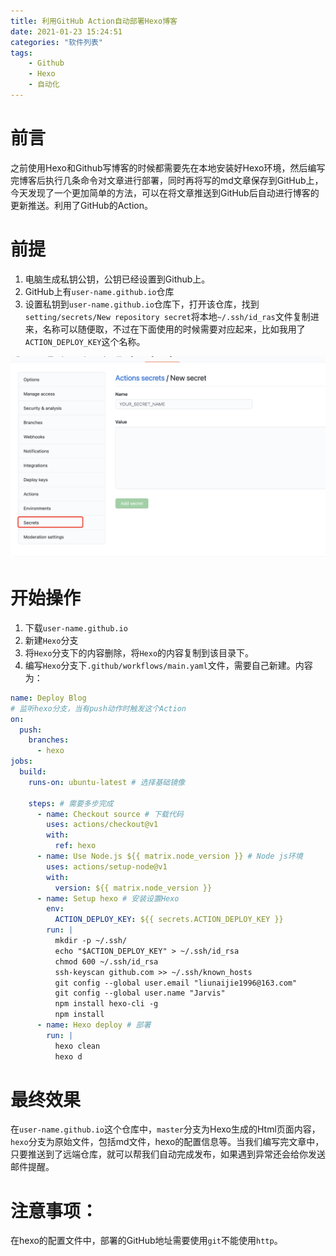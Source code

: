```yaml
---
title: 利用GitHub Action自动部署Hexo博客
date: 2021-01-23 15:24:51
categories: "软件列表"
tags: 
	- Github
	- Hexo
	- 自动化
---
```


# 前言

之前使用Hexo和Github写博客的时候都需要先在本地安装好Hexo环境，然后编写完博客后执行几条命令对文章进行部署，同时再将写的md文章保存到GitHub上，今天发现了一个更加简单的方法，可以在将文章推送到GitHub后自动进行博客的更新推送。利用了GitHub的Action。

# 前提

1. 电脑生成私钥公钥，公钥已经设置到Github上。
2. GitHub上有`user-name.github.io`仓库
3. 设置私钥到`user-name.github.io`仓库下，打开该仓库，找到`setting/secrets/New repository secret`将本地`~/.ssh/id_ras`文件复制进来，名称可以随便取，不过在下面使用的时候需要对应起来，比如我用了`ACTION_DEPLOY_KEY`这个名称。

![](https://raw.githubusercontent.com/liunaijie/images/master/20210123154250.png)

<!--more-->

# 开始操作

1. 下载`user-name.github.io`
2. 新建`Hexo`分支
3. 将`Hexo`分支下的内容删除，将`Hexo`的内容复制到该目录下。
4. 编写`Hexo`分支下`.github/workflows/main.yaml`文件，需要自己新建。内容为：

```yaml
name: Deploy Blog
# 监听hexo分支，当有push动作时触发这个Action
on:
  push:
    branches:
      - hexo
jobs:
  build:
    runs-on: ubuntu-latest # 选择基础镜像

    steps: # 需要多步完成
      - name: Checkout source # 下载代码
        uses: actions/checkout@v1
        with:
          ref: hexo
      - name: Use Node.js ${{ matrix.node_version }} # Node js环境
        uses: actions/setup-node@v1
        with:
          version: ${{ matrix.node_version }}
      - name: Setup hexo # 安装设置Hexo
        env:
          ACTION_DEPLOY_KEY: ${{ secrets.ACTION_DEPLOY_KEY }}
        run: |
          mkdir -p ~/.ssh/
          echo "$ACTION_DEPLOY_KEY" > ~/.ssh/id_rsa
          chmod 600 ~/.ssh/id_rsa
          ssh-keyscan github.com >> ~/.ssh/known_hosts
          git config --global user.email "liunaijie1996@163.com"
          git config --global user.name "Jarvis"
          npm install hexo-cli -g
          npm install
      - name: Hexo deploy # 部署
        run: |
          hexo clean
          hexo d
```



# 最终效果

在`user-name.github.io`这个仓库中，`master`分支为Hexo生成的Html页面内容，`hexo`分支为原始文件，包括md文件，hexo的配置信息等。当我们编写完文章中，只要推送到了远端仓库，就可以帮我们自动完成发布，如果遇到异常还会给你发送邮件提醒。

# 注意事项：

在hexo的配置文件中，部署的GitHub地址需要使用`git`不能使用`http`。